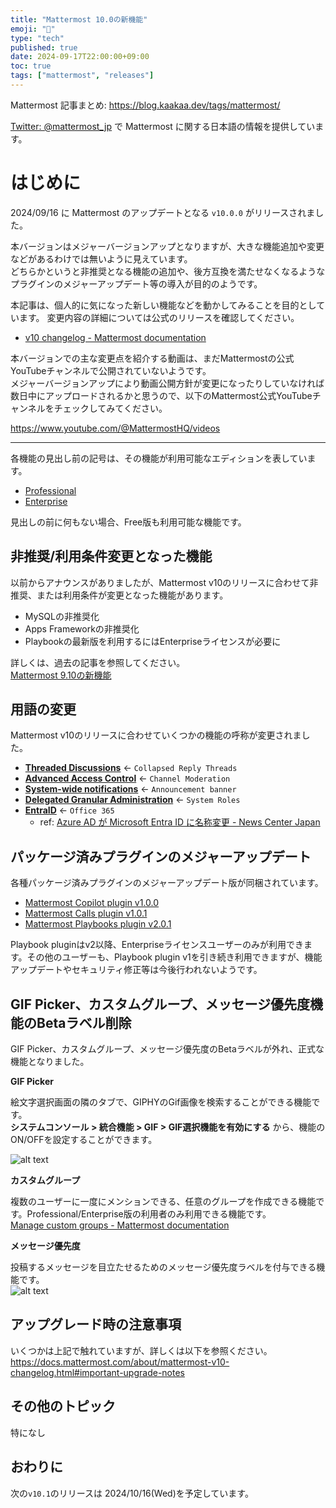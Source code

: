 ```yaml
---
title: "Mattermost 10.0の新機能"
emoji: "🎉"
type: "tech"
published: true
date: 2024-09-17T22:00:00+09:00
toc: true
tags: ["mattermost", "releases"]
---
```


Mattermost 記事まとめ: https://blog.kaakaa.dev/tags/mattermost/

[Twitter: @mattermost_jp](https://twitter.com/mattermost_jp) で Mattermost に関する日本語の情報を提供しています。

# はじめに

2024/09/16 に Mattermost のアップデートとなる `v10.0.0` がリリースされました。  

本バージョンはメジャーバージョンアップとなりますが、大きな機能追加や変更などがあるわけでは無いように見えています。  
どちらかというと非推奨となる機能の追加や、後方互換を満たせなくなるようなプラグインのメジャーアップデート等の導入が目的のようです。  

本記事は、個人的に気になった新しい機能などを動かしてみることを目的としています。
変更内容の詳細については公式のリリースを確認してください。

- [v10 changelog \- Mattermost documentation](https://docs.mattermost.com/about/mattermost-v10-changelog.html#release-v10-0-major-release)

本バージョンでの主な変更点を紹介する動画は、まだMattermostの公式YouTubeチャンネルで公開されていないようです。  
メジャーバージョンアップにより動画公開方針が変更になったりしていなければ数日中にアップロードされるかと思うので、以下のMattermost公式YouTubeチャンネルをチェックしてみてください。

https://www.youtube.com/@MattermostHQ/videos

---

各機能の見出し前の記号は、その機能が利用可能なエディションを表しています。

- [Professional](https://mattermost.com/pricing/)
- [Enterprise](https://mattermost.com/pricing/)

見出しの前に何もない場合、Free版も利用可能な機能です。

## 非推奨/利用条件変更となった機能

以前からアナウンスがありましたが、Mattermost v10のリリースに合わせて非推奨、または利用条件が変更となった機能があります。

* MySQLの非推奨化
* Apps Frameworkの非推奨化
* Playbookの最新版を利用するにはEnterpriseライセンスが必要に

詳しくは、過去の記事を参照してください。  
[Mattermost 9\.10の新機能](https://blog.kaakaa.dev/post/mattermost-releases-910/#mattermost-v10)

## 用語の変更

Mattermost v10のリリースに合わせていくつかの機能の呼称が変更されました。

* [**Threaded Discussions**](https://docs.mattermost.com/collaborate/organize-conversations.html) ← `Collapsed Reply Threads`
* [**Advanced Access Control**](https://docs.mattermost.com/manage/team-channel-members.html#advanced-access-controls) ← `Channel Moderation`
* [**System-wide notifications**](https://docs.mattermost.com/manage/system-wide-notifications.html) ← `Announcement banner`
* [**Delegated Granular Administration**](https://docs.mattermost.com/onboard/delegated-granular-administration.html) ← `System Roles`
* [**EntraID**]() ← `Office 365`
  * ref: [Azure AD が Microsoft Entra ID に名称変更 \- News Center Japan](https://news.microsoft.com/ja-jp/2023/07/12/230712-azure-ad-is-becoming-microsoft-entra-id/)

## パッケージ済みプラグインのメジャーアップデート

各種パッケージ済みプラグインのメジャーアップデート版が同梱されています。

* [Mattermost Copilot plugin v1.0.0](https://github.com/mattermost/mattermost-plugin-ai/releases)
* [Mattermost Calls plugin v1.0.1](https://github.com/mattermost/mattermost-plugin-calls/releases)
* [Mattermost Playbooks plugin v2.0.1](https://github.com/mattermost/mattermost-plugin-playbooks/releases)

Playbook pluginはv2以降、Enterpriseライセンスユーザーのみが利用できます。その他のユーザーも、Playbook plugin v1を引き続き利用できますが、機能アップデートやセキュリティ修正等は今後行われないようです。

## GIF Picker、カスタムグループ、メッセージ優先度機能のBetaラベル削除

GIF Picker、カスタムグループ、メッセージ優先度のBetaラベルが外れ、正式な機能となりました。

**GIF Picker**

絵文字選択画面の隣のタブで、GIPHYのGif画像を検索することができる機能です。  
**システムコンソール > 統合機能 > GIF > GIF選択機能を有効にする** から、機能のON/OFFを設定することができます。

![alt text](https://blog.kaakaa.dev/images/posts/mattermost/releases-10.0/channels-gif-picker.png)

**カスタムグループ**

複数のユーザーに一度にメンションできる、任意のグループを作成できる機能です。Professional/Enterprise版の利用者のみ利用できる機能です。  
[Manage custom groups \- Mattermost documentation](https://docs.mattermost.com/collaborate/organize-using-custom-user-groups.html)

**メッセージ優先度**

投稿するメッセージを目立たせるためのメッセージ優先度ラベルを付与できる機能です。  
![alt text](https://blog.kaakaa.dev/images/posts/mattermost/releases-10.0/channels-message-priority.png)

## アップグレード時の注意事項

いくつかは上記で触れていますが、詳しくは以下を参照ください。  
https://docs.mattermost.com/about/mattermost-v10-changelog.html#important-upgrade-notes

## その他のトピック

特になし

## おわりに

次の`v10.1`のリリースは 2024/10/16(Wed)を予定しています。  


